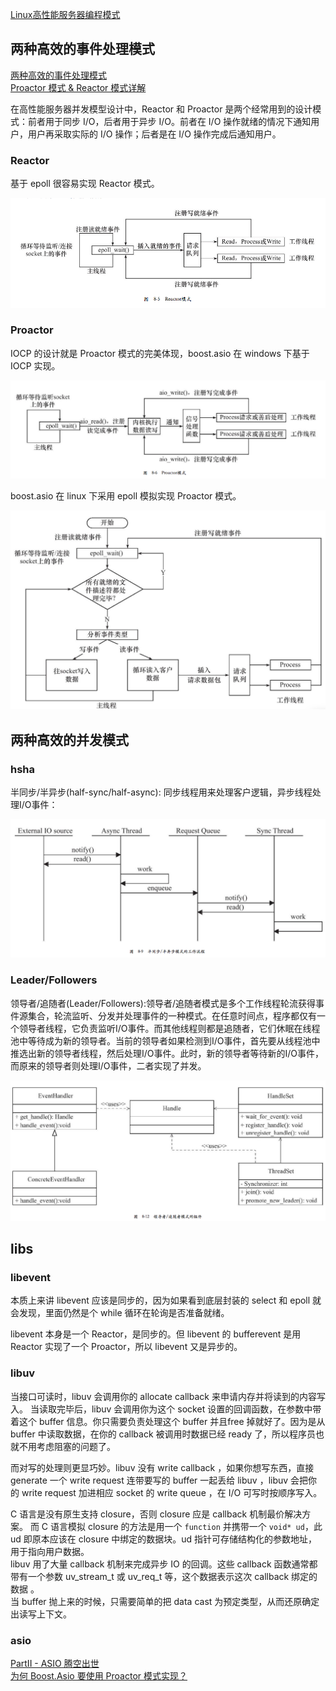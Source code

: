 [Linux高性能服务器编程模式](https://rustlang-cn.org/read/rust/2018/Linux%E9%AB%98%E6%80%A7%E8%83%BD%E6%9C%8D%E5%8A%A1%E5%99%A8%E7%BC%96%E7%A8%8B%E6%A8%A1%E5%BC%8F.html)  

## 两种高效的事件处理模式

[两种高效的事件处理模式](https://www.cnblogs.com/lojunren/p/3852514.html)  
[Proactor 模式 & Reactor 模式详解](https://my.oschina.net/chaenomeles/blog/744234)  

在高性能服务器并发模型设计中，Reactor 和 Proactor 是两个经常用到的设计模式：前者用于同步 I/O，后者用于异步 I/O。前者在 I/O 操作就绪的情况下通知用户，用户再采取实际的 I/O 操作；后者是在 I/O 操作完成后通知用户。

### Reactor

基于 epoll 很容易实现 Reactor 模式。

![reactor-mode](images/reactor-mode.png)

### Proactor

IOCP 的设计就是 Proactor 模式的完美体现，boost.asio 在 windows 下基于 IOCP 实现。

![proactor-mode](images/proactor-mode.png)

boost.asio 在 linux 下采用 epoll 模拟实现 Proactor 模式。

![epoll-proactor](images/epoll_proactor.png)

## 两种高效的并发模式

### hsha

半同步/半异步(half-sync/half-async): 同步线程用来处理客户逻辑，异步线程处理I/O事件：

![hsha](images/half-sync_half-async.png)

### Leader/Followers

领导者/追随者(Leader/Followers):领导者/追随者模式是多个工作线程轮流获得事件源集合，轮流监听、分发并处理事件的一种模式。在任意时间点，程序都仅有一个领导者线程，它负责监听I/O事件。而其他线程则都是追随者，它们休眠在线程池中等待成为新的领导者。当前的领导者如果检测到I/O事件，首先要从线程池中推选出新的领导者线程，然后处理I/O事件。此时，新的领导者等待新的I/O事件，而原来的领导者则处理I/O事件，二者实现了并发。 

![leader_followers](images/leader_followers.png)

## libs

### libevent

本质上来讲 libevent 应该是同步的，因为如果看到底层封装的 select 和 epoll 就会发现，里面仍然是个 while 循环在轮询是否准备就绪。

libevent 本身是一个 Reactor，是同步的。但 libevent 的 bufferevent 是用 Reactor 实现了一个 Proactor，所以 libevent 又是异步的。

### libuv

当接口可读时，libuv 会调用你的 allocate callback 来申请内存并将读到的内容写入。
当读取完毕后，libuv 会调用你为这个 socket 设置的回调函数，在参数中带着这个 buffer 信息。你只需要负责处理这个 buffer 并且free 掉就好了。因为是从 buffer 中读取数据，在你的 callback 被调用时数据已经 ready 了，所以程序员也就不用考虑阻塞的问题了。

而对写的处理则更显巧妙。libuv 没有 write callback ，如果你想写东西，直接 generate 一个 write request 连带要写的 buffer 一起丢给 libuv ，libuv 会把你的 write request 加进相应 socket 的 write queue ，在 I/O 可写时按顺序写入。

C 语言是没有原生支持 closure，否则 closure 应是 callback 机制最价解决方案。  而 C 语言模拟 closure 的方法是用一个 `function` 并携带一个 `void* ud`，此 ud 即原本应该在 closure 中绑定的数据块。ud 指针可存储结构化的参数地址，用于指向用户数据。  
libuv 用了大量 callback 机制来完成异步 IO 的回调。这些 callback 函数通常都带有一个参数 uv_stream_t 或 uv_req_t 等，这个数据表示这次 callback 绑定的数据 。  
当 buffer 抛上来的时候，只需要简单的把 data cast 为预定类型，从而还原确定出读写上下文。

### asio

[PartII - ASIO 腾空出世](https://microcai.org/2015/09/18/history-of-network-libraries-part-two.html)  
[为何 Boost.Asio 要使用 Proactor 模式实现？](https://www.cnblogs.com/my_life/articles/5329955.html)  
